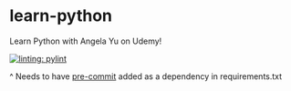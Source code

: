 # learn-python
Learn Python with Angela Yu on Udemy!

[![linting: pylint](https://img.shields.io/badge/linting-pylint-yellowgreen)](https://github.com/pylint-dev/pylint)

^ Needs to have [pre-commit](https://pre-commit.com/) added as a dependency in requirements.txt  
